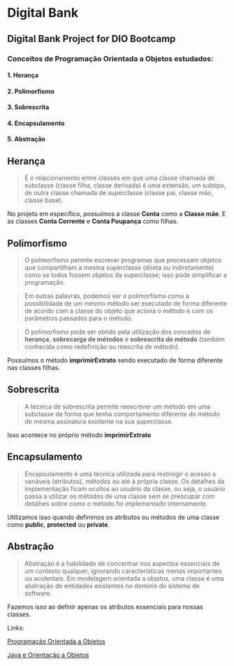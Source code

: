 # Digital Bank
## Digital Bank Project for DIO Bootcamp
### Conceitos de Programação Orientada a Objetos estudados:
#### 1. Herança
#### 2. Polimorfismo
#### 3. Sobrescrita
#### 4. Encapsulamento
#### 5. Abstração

## Herança
>É o relacionamento entre classes em que uma 
> classe chamada de subclasse (classe filha, 
> classe derivada) é uma extensão, um subtipo, de 
> outra classe chamada de superclasse (classe pai, 
> classe mão, classe base).

No projeto  em específico, possuímos a classe **Conta** 
como a **Classe mãe**. E as classes **Conta Corrente** 
e **Conta Poupança** como filhas.

## Polimorfismo
>O polimorfismo permite escrever programas que processam 
> objetos que compartilham a mesma superclasse 
> (direta ou indiretamente) como se todos fossem objetos da 
> superclasse; isso pode simplificar a programação.

> Em outras palavras, podemos ver o polimorfismo como a 
> possibilidade de um mesmo método ser executado de forma 
> diferente de acordo com a classe do objeto que aciona o 
> método e com os parâmetros passados para o método.

> O polimorfismo pode ser obtido pela utilização dos 
> conceitos de **herança**, **sobrecarga de métodos** e 
> **sobrescrita de método** (também conhecida como redefinição 
> ou reescrita de método).

Possuímos o método **imprimirExtrato** sendo executado de forma
diferente nas classes filhas.

## Sobrescrita
>A técnica de sobrescrita permite reescrever um método 
> em uma subclasse de forma que tenha comportamento 
> diferente do método de mesma assinatura existente na 
> sua superclasse.

Isso acontece no próprio método **imprimirExtrato**

## Encapsulamento
>Encapsulamento é uma técnica utilizada para restringir o 
> acesso a variáveis (atributos), métodos ou até à própria 
> classe. Os detalhes da implementação ficam ocultos ao 
> usuário da classe, ou seja, o usuário passa a utilizar os 
> métodos de uma classe sem se preocupar com detalhes sobre 
> como o método foi implementado internamente.

Utilizamos isso quando definimos os atributos ou métodos de uma
classe como **public**, **protected** ou **private**.

## Abstração
>Abstração é a habilidade de concentrar nos aspectos 
> essenciais de um contexto qualquer, ignorando 
> características menos importantes ou acidentais. 
> Em modelagem orientada a objetos, uma classe é uma 
> abstração de entidades existentes no domínio do sistema 
> de software.

Fazemos isso ao definir apenas os atributos essenciais para nossas classes.

Links: 

[Programação Orientada a Objetos](http://redeetec.mec.gov.br/images/stories/pdf/eixo_infor_comun/tec_inf/081112_progr_obj.pdf)

[Java e Orientação a Objetos](https://www.caelum.com.br/apostila/apostila-java-orientacao-objetos.pdf)